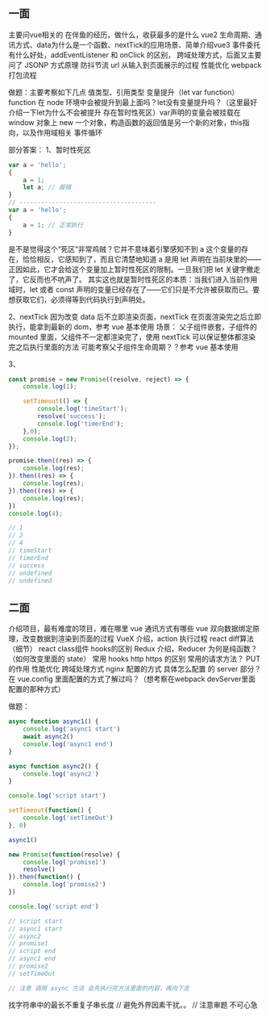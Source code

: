 ## 一面
主要问vue相关的
在伴鱼的经历，做什么，收获最多的是什么
vue2 生命周期、通讯方式、data为什么是一个函数、nextTick的应用场景、简单介绍vue3
事件委托有什么好处，addEventListener 和 onClick 的区别，
跨域处理方式，后面又主要问了 JSONP 方式原理
防抖节流
url 从输入到页面展示的过程
性能优化
webpack打包流程

做题：主要考察如下几点
值类型、引用类型
变量提升（let var function）function 在 node 环境中会被提升到最上面吗？let没有变量提升吗？（这里最好介绍一下let为什么不会被提升 存在暂时性死区）var声明的变量会被挂载在 window 对象上
new 一个对象，构造函数的返回值是另一个新的对象，this指向，以及作用域相关
事件循环


部分答案：
1、暂时性死区
```js
var a = 'hello';
{
    a = 1;
    let a; // 报错
}
// --------------------------------------
var a = 'hello';
{
    a = 1; // 正常执行
}
```
是不是觉得这个“死区”非常鸡贼？它并不意味着引擎感知不到 a 这个变量的存在，恰恰相反，它感知到了，而且它清楚地知道 a 是用 let 声明在当前块里的——正因如此，它才会给这个变量加上暂时性死区的限制。一旦我们把 let 关键字撤走了，它反而也不吭声了。
其实这也就是暂时性死区的本质：当我们进入当前作用域时，let 或者 const 声明的变量已经存在了——它们只是不允许被获取而已。要想获取它们，必须得等到代码执行到声明处。

2、nextTick
因为改变 data 后不立即渲染页面，nextTick 在页面渲染完之后立即执行，能拿到最新的 dom，参考 vue 基本使用
场景： 父子组件嵌套，子组件的 mounted 里面，父组件不一定都渲染完了，使用 nextTick 可以保证整体都渲染完之后执行里面的方法
可能考察父子组件生命周期？？参考 vue 基本使用

3、
```js
const promise = new Promise((resolve, reject) => {
    console.log(1);

    setTimeout(() => {
        console.log('timeStart');
        resolve('success');
        console.log('timerEnd');
    },0);
    console.log(2);
});

promise.then((res) => {
    console.log(res);
}).then((res) => {
    console.log(res);
}).then((res) => {
    console.log(res);
})
console.log(4);

// 1
// 2
// 4
// timeStart
// timerEnd
// success
// undefined
// undefined
```



## 二面
介绍项目，最有难度的项目，难在哪里
vue 通讯方式有哪些
vue 双向数据绑定原理，改变数据到渲染到页面的过程
VueX 介绍，action 执行过程
react diff算法 （细节）
react class组件 hooks的区别
Redux 介绍，Reducer 为何是纯函数？（如何改变里面的 state）
常用 hooks
http https 的区别
常用的请求方法？
PUT 的作用
性能优化
跨域处理方式 
nginx 配置的方式 具体怎么配置 的 server 部分？
在 vue.config 里面配置的方式了解过吗？（想考察在webpack devServer里面配置的那种方式）

做题：
```js
async function async1() {
    console.log('async1 start')
    await async2()
    console.log('async1 end')
}

async function async2() {
    console.log('async2')
}

console.log('script start')

setTimeout(function() {
    console.log('setTimeOut')
}, 0)

async1()

new Promise(function(resolve) {
    console.log('promise1')
    resolve()
}).then(function() {
    console.log('promise2')
})

console.log('script end')

// script start
// async1 start
// async2
// promise1
// script end
// async1 end
// promise2
// setTimeOut

// 注意 调用 async 方法 会先执行完方法里面的内容，再向下走
```


找字符串中的最长不重复子串长度
// 避免外界因素干扰。。 
// 注意审题 不可心急 










